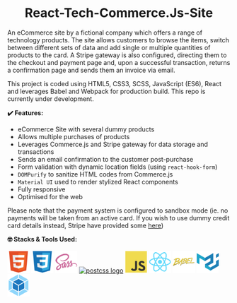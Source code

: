 <div align="center">

<h1>React-Tech-Commerce.Js-Site</h1>

</div>

An eCommerce site by a fictional company which offers a range of technology products. The site allows customers to browse the items, switch between different sets of data and add single or multiple quantities of products to the card. A Stripe gateway is also configured, directing them to the checkout and payment page and, upon a successful transaction, returns a confirmation page and sends them an invoice via email.

This project is coded using HTML5, CSS3, SCSS, JavaScript (ES6), React and leverages Babel and Webpack for production build. This repo is currently under development.

<strong>:heavy_check_mark: Features:</strong><br>
  - eCommerce Site with several dummy products
  - Allows multiple purchases of products
  - Leverages Commerce.js and Stripe gateway for data storage and transactions
  - Sends an email confirmation to the customer post-purchase
  - Form validation with dynamic location fields (using <code>react-hook-form</code>)
  - <code>DOMPurify</code> to sanitize HTML codes from Commerce.js
  - <code>Material UI</code> used to render stylized React components
  - Fully responsive
  - Optimised for the web

Please note that the payment system is configured to sandbox mode (ie. no payments will be taken from an active card. If you wish to use dummy credit card details instead, Stripe have provided some <a target="_blank" href="https://stripe.com/docs/testing#cards">here</a>)

<strong>:nerd_face: Stacks &#38; Tools Used:</strong><br>
<br>
<a target="_blank" rel="noopener noreferrer" href="https://github.com/devicons/devicon/blob/master/icons/html5/html5-original.svg"><img src="https://github.com/devicons/devicon/raw/master/icons/html5/html5-original.svg" alt="html5 logo" width="50" height="50" style="max-width:100%;"></a>
<a target="_blank" rel="noopener noreferrer" href="https://github.com/devicons/devicon/blob/master/icons/css3/css3-original.svg"><img src="https://github.com/devicons/devicon/raw/master/icons/css3/css3-original.svg" alt="css3 logo" width="50" height="50" style="max-width:100%;"></a>
<a target="_blank" rel="noopener noreferrer" href="https://github.com/devicons/devicon/blob/master/icons/sass/sass-original.svg"><img src="https://github.com/devicons/devicon/blob/master/icons/sass/sass-original.svg" alt="sass logo" width="50" height="50" style="max-width:100%;"></a>
<a target="_blank" rel="noopener noreferrer" href="https://github.com/postcss/brand/blob/master/dist/postcss-logo-symbol.svg"><img src="https://github.com/postcss/brand/blob/master/dist/postcss-logo-symbol.svg" alt="postcss logo" width="50" height="50" style="max-width:100%;"></a>
<a target="_blank" rel="noopener noreferrer" href="https://github.com/devicons/devicon/blob/master/icons/javascript/javascript-original.svg"><img src="https://github.com/devicons/devicon/raw/master/icons/javascript/javascript-original.svg" alt="JavaScript" width="50" height="50" style="max-width:100%;"></a>
<a target="_blank" rel="noopener noreferrer" href="https://github.com/devicons/devicon/blob/master/icons/react/react-original.svg"><img src="https://github.com/devicons/devicon/blob/master/icons/react/react-original.svg" alt="React logo" width="50" height="50" style="max-width:100%;"></a>
<a target="_blank" rel="noopener noreferrer" href="https://github.com/devicons/devicon/blob/master/icons/babel/babel-original.svg"><img src="https://github.com/devicons/devicon/blob/master/icons/babel/babel-original.svg" alt="Babel logo" width="50" height="50" style="max-width:100%;"></a>
<a target="_blank" rel="noopener noreferrer" href="https://github.com/devicons/devicon/blob/master/icons/materialui/materialui-original.svg"><img src="https://github.com/devicons/devicon/blob/master/icons/materialui/materialui-original.svg" alt="MaterialUI logo" width="50" height="50" style="max-width: 100%;"></a>
<a target="_blank" rel="noopener noreferrer" href="https://github.com/devicons/devicon/blob/master/icons/webpack/webpack-original.svg"><img src="https://github.com/devicons/devicon/blob/master/icons/webpack/webpack-original.svg" alt="Webpack logo" width="50" height="50" style="max-width:100%;"></a>